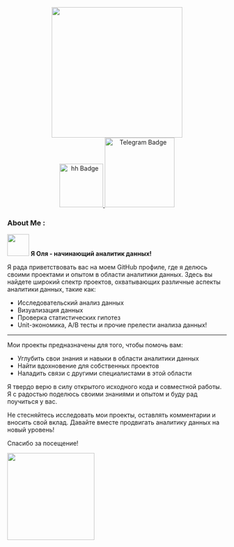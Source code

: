 <div id="header" align="center">
<img src="https://media3.giphy.com/media/v1.Y2lkPTc5MGI3NjExbDgxa2VlbDA0cTVnMzFzY2ZsdHZzaTk0YmlkeTNmY3VsZXo4bGE1ayZlcD12MV9pbnRlcm5hbF9naWZfYnlfaWQmY3Q9cw/3kPDmoWdBpQPNhCnUG/giphy.gif" width="300"/>
<div id="header" align="center">
  <a href="https://murino.hh.ru/resume/6daa6433ff0527088f0039ed1f567632524532">
    <img src="https://toplogos.ru/images/logo-hh-ru.png" alt="hh Badge"width="100"/>
  </a>
   <a href="https://web.telegram.org/k/#@olivia_lichtenberg">
    <img src="https://cdn.icon-icons.com/icons2/2699/PNG/512/telegram_logo_icon_168691.png" alt="Telegram Badge"width="160"/>
  </a>
</div>
    
<img src="https://komarev.com/ghpvc/?username=Olia-schev&style=flat-square&color=blue" alt=""/>

</div> 

### About Me :  
<img src="https://media1.giphy.com/media/v1.Y2lkPTc5MGI3NjExOWp0M2phcXRiNTd6bXhoN3k1NXZ5aHFrYmJucGhpMnoxZ21kczBueiZlcD12MV9pbnRlcm5hbF9naWZfYnlfaWQmY3Q9Zw/LY8yDak6Tngb6FfPrt/giphy.webp" width="50"> **Я Оля -  начинающий аналитик данных!** 

Я рада приветствовать вас на моем GitHub профиле, где я делюсь своими проектами и опытом в области аналитики данных. Здесь вы найдете широкий спектр проектов, охватывающих различные аспекты аналитики данных, такие как:

* Исследовательский анализ данных
* Визуализация данных
* Проверка статистических гипотез
* Unit-экономика, A/B тесты и прочие прелести анализа данных! 
____

Мои проекты предназначены для того, чтобы помочь вам:

* Углубить свои знания и навыки в области аналитики данных
* Найти вдохновение для собственных проектов
* Наладить связи с другими специалистами в этой области

Я твердо верю в силу открытого исходного кода и совместной работы. Я с радостью поделюсь своими знаниями и опытом и буду рад поучиться у вас.

Не стесняйтесь исследовать мои проекты, оставлять комментарии и вносить свой вклад. Давайте вместе продвигать аналитику данных на новый уровень!

Спасибо за посещение! 

<img src="https://media2.giphy.com/media/v1.Y2lkPTc5MGI3NjExNnBlbTZoN3V3NzY2a3BidmVpMmFpN2RqeXc0NjJmbGF3bGEybmVjNiZlcD12MV9pbnRlcm5hbF9naWZfYnlfaWQmY3Q9Zw/3oKIPnAiaMCws8nOsE/giphy.webp" width="200">
